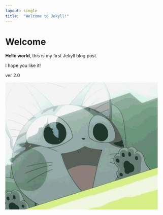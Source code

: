 ```yaml
---
layout: single
title:  "Welcome to Jekyll!"
---
```


# Welcome

**Hello world**, this is my first Jekyll blog post.

I hope you like it!

ver 2.0

![ProfileImage](../images/2022-02-14-first/ProfileImage.jpg)
